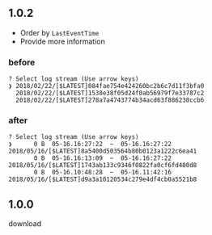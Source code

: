 ## 1.0.2

- Order by `LastEventTime`
- Provide more information

### before

```
? Select log stream (Use arrow keys)
❯ 2018/02/22/[$LATEST]084fae754e424260bc2b6c7d11f3bfa0
  2018/02/22/[$LATEST]1538e38f05d24f0ab56979f7e33787c2
  2018/02/22/[$LATEST]278a7a4743774b34acd63f886230ccb6
```

### after

```
? Select log stream (Use arrow keys)
❯      0 B  05-16.16:27:22  ~  05-16.16:27:22  2018/05/16/[$LATEST]8a5400d503564b80b0123a1222c6ea41
       0 B  05-16.16:13:09  ~  05-16.16:27:22  2018/05/16/[$LATEST]1743ab133c9346f0822fa0cf6fd400d8
       0 B  05-16.10:48:28  ~  05-16.11:42:16  2018/05/16/[$LATEST]d9a3a10120534c279e4df4cb0a5521b8
```

## 1.0.0

download
